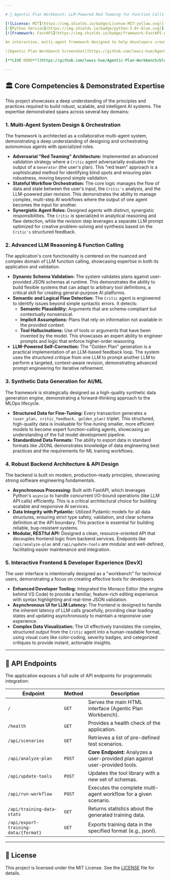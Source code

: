 ```yaml
---

# 🤖 Agentic Plan Workbench: LLM-Powered Red Teaming for Function Calls

[![License: MIT](https://img.shields.io/badge/License-MIT-yellow.svg)](https://opensource.org/licenses/MIT)
[![Python Version](https://img.shields.io/badge/python-3.8+-blue.svg)](https://www.python.org/downloads/)
[![Framework: FastAPI](https://img.shields.io/badge/framework-FastAPI-green.svg)](https://fastapi.tiangolo.com/)

An interactive, multi-agent framework designed to help developers create, validate, and refine LLM function-calling plans. **You define the tools and the plan, and our LLM agents act as your expert red team**, providing critical feedback and generating an optimized "Golden Plan." This project serves as a demonstration of advanced competencies in AI engineering, multi-agent system design, and full-stack application development.

![Agentic Plan Workbench Screenshot](https://github.com/lewis-hue/Agentic-Plan-Workbench/blob/main/Agentic%20Workbench.png)

[**LIVE DEMO**](https://github.com/lewis-hue/Agentic-Plan-Workbench/blob/main/Agentic%20Plan%20Workbench-2.mp4)

---
```


## 🏛️ Core Competencies & Demonstrated Expertise

This project showcases a deep understanding of the principles and practices required to build robust, scalable, and intelligent AI systems. The expertise demonstrated spans across several key domains:

### 1. Multi-Agent System Design & Orchestration
The framework is architected as a collaborative multi-agent system, demonstrating a deep understanding of designing and orchestrating autonomous agents with specialized roles.

*   **Adversarial "Red Teaming" Architecture:** Implemented an advanced validation strategy where a `Critic` agent adversarially evaluates the output of a `Generator` (the user's plan). This "red team" approach is a sophisticated method for identifying blind spots and ensuring plan robustness, moving beyond simple validation.
*   **Stateful Workflow Orchestration:** The core logic manages the flow of data and state between the user's input, the `Critic's` analysis, and the LLM-powered plan revision. This demonstrates the ability to manage complex, multi-step AI workflows where the output of one agent becomes the input for another.
*   **Synergistic Agent Roles:** Designed agents with distinct, synergistic responsibilities. The `Critic` is specialized in analytical reasoning and flaw detection, while the revision step leverages a separate LLM prompt optimized for creative problem-solving and synthesis based on the `Critic's` structured feedback.

### 2. Advanced LLM Reasoning & Function Calling
The application's core functionality is centered on the nuanced and complex domain of LLM function calling, showcasing expertise in both its application and validation.

*   **Dynamic Schema Validation:** The system validates plans against user-provided JSON schemas at runtime. This demonstrates the ability to build flexible systems that can adapt to arbitrary tool definitions, a critical skill for creating general-purpose AI platforms.
*   **Semantic and Logical Flaw Detection:** The `Critic` agent is engineered to identify issues beyond simple syntactic errors. It detects:
    *   **Semantic Plausibility:** Arguments that are schema-compliant but contextually nonsensical.
    *   **Implicit Assumptions:** Plans that rely on information not available in the provided context.
    *   **Tool Hallucinations:** Use of tools or arguments that have been invented by the model.
    This showcases an expert ability to engineer prompts and logic that enforce higher-order reasoning.
*   **LLM-Powered Self-Correction:** The "Golden Plan" generation is a practical implementation of an LLM-based feedback loop. The system uses the structured critique from one LLM to prompt another LLM to perform a targeted, context-aware revision, demonstrating advanced prompt engineering for iterative refinement.

### 3. Synthetic Data Generation for AI/ML
The framework is strategically designed as a high-quality synthetic data generation engine, demonstrating a forward-thinking approach to the MLOps lifecycle.

*   **Structured Data for Fine-Tuning:** Every transaction generates a `(user_plan, critic_feedback, golden_plan)` triplet. This structured, high-quality data is invaluable for fine-tuning smaller, more efficient models to become expert function-calling agents, showcasing an understanding of the full model development pipeline.
*   **Standardized Data Formats:** The ability to export data in standard formats like JSONL demonstrates knowledge of data engineering best practices and the requirements for ML training workflows.

### 4. Robust Backend Architecture & API Design
The backend is built on modern, production-ready principles, showcasing strong software engineering fundamentals.

*   **Asynchronous Processing:** Built with FastAPI, which leverages Python's `asyncio` to handle concurrent I/O-bound operations (like LLM API calls) efficiently. This is a critical architectural choice for building scalable and responsive AI services.
*   **Data Integrity with Pydantic:** Utilized Pydantic models for all data structures, ensuring strict type safety, validation, and clear schema definition at the API boundary. This practice is essential for building reliable, bug-resistant systems.
*   **Modular, RESTful API:** Designed a clean, resource-oriented API that decouples frontend logic from backend services. Endpoints like `/api/analyze-plan` and `/api/update-tools` are modular and well-defined, facilitating easier maintenance and integration.

### 5. Interactive Frontend & Developer Experience (DevX)
The user interface is intentionally designed as a "workbench" for technical users, demonstrating a focus on creating effective tools for developers.

*   **Enhanced Developer Tooling:** Integrated the Monaco Editor (the engine behind VS Code) to provide a familiar, feature-rich editing experience with syntax highlighting and real-time JSON validation.
*   **Asynchronous UI for LLM Latency:** The frontend is designed to handle the inherent latency of LLM calls gracefully, providing clear loading states and updating asynchronously to maintain a responsive user experience.
*   **Complex Data Visualization:** The UI effectively translates the complex, structured output from the `Critic` agent into a human-readable format, using visual cues like color-coding, severity badges, and categorized critiques to provide instant, actionable insights.

---

## 📡 API Endpoints

The application exposes a full suite of API endpoints for programmatic integration:

| Endpoint | Method | Description |
|---|---|---|
| `/` | `GET` | Serves the main HTML interface (Agentic Plan Workbench). |
| `/health` | `GET` | Provides a health check of the application. |
| `/api/scenarios` | `GET` | Retrieves a list of pre-defined test scenarios. |
| `/api/analyze-plan`| `POST` | **Core Endpoint:** Analyzes a user-provided plan against user-provided tools. |
| `/api/update-tools`| `POST` | Updates the tool library with a new set of schemas. |
| `/api/run-workflow`| `POST` | Executes the complete multi-agent workflow for a given scenario.|
| `/api/training-data-stats`| `GET` | Returns statistics about the generated training data. |
| `/api/export-training-data/{format}` | `GET` | Exports training data in the specified format (e.g., jsonl).|

---

## 📄 License

This project is licensed under the MIT License. See the [LICENSE](https://opensource.org/licenses/MIT) file for details.
